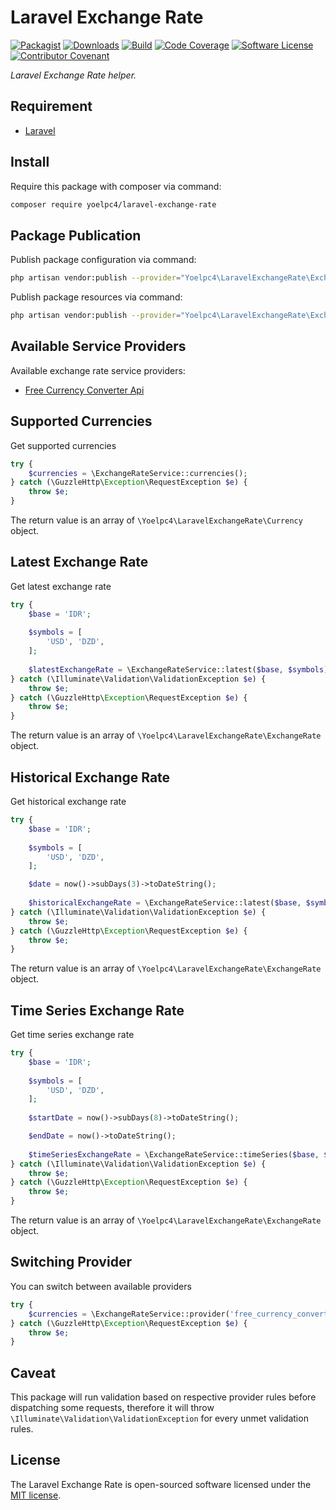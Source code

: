 # Laravel Exchange Rate

[![Packagist][ico-packagist]][link-packagist]
[![Downloads][ico-downloads]][link-packagist]
[![Build][ico-build]][link-build]
[![Code Coverage][ico-code-coverage]][link-code-coverage]
[![Software License][ico-license]](LICENSE.md)
[![Contributor Covenant][ico-code-of-conduct]](CODE_OF_CONDUCT.md)

_Laravel Exchange Rate helper._

## Requirement

- [Laravel](https://laravel.com)

## Install

Require this package with composer via command:

```bash
composer require yoelpc4/laravel-exchange-rate
```

## Package Publication

Publish package configuration via command:

```bash
php artisan vendor:publish --provider="Yoelpc4\LaravelExchangeRate\ExchangeRateServiceProvider" --tag=config
```

Publish package resources via command:

```bash
php artisan vendor:publish --provider="Yoelpc4\LaravelExchangeRate\ExchangeRateServiceProvider" --tag=resources
```

## Available Service Providers

Available exchange rate service providers:
- [Free Currency Converter Api](https://free.currencyconverterapi.com/)

## Supported Currencies

Get supported currencies

```php
try {
    $currencies = \ExchangeRateService::currencies();
} catch (\GuzzleHttp\Exception\RequestException $e) {
    throw $e;
}
```

The return value is an array of `\Yoelpc4\LaravelExchangeRate\Currency` object.

## Latest Exchange Rate

Get latest exchange rate

```php
try {
    $base = 'IDR';
    
    $symbols = [
        'USD', 'DZD',
    ];
    
    $latestExchangeRate = \ExchangeRateService::latest($base, $symbols);
} catch (\Illuminate\Validation\ValidationException $e) {
    throw $e;
} catch (\GuzzleHttp\Exception\RequestException $e) {
    throw $e;
}
```

The return value is an array of `\Yoelpc4\LaravelExchangeRate\ExchangeRate` object.

## Historical Exchange Rate

Get historical exchange rate

```php
try {
    $base = 'IDR';
    
    $symbols = [
        'USD', 'DZD',
    ];

    $date = now()->subDays(3)->toDateString();
    
    $historicalExchangeRate = \ExchangeRateService::latest($base, $symbols, $date);
} catch (\Illuminate\Validation\ValidationException $e) {
    throw $e;
} catch (\GuzzleHttp\Exception\RequestException $e) {
    throw $e;
}
```

The return value is an array of `\Yoelpc4\LaravelExchangeRate\ExchangeRate` object.

## Time Series Exchange Rate

Get time series exchange rate

```php
try {
    $base = 'IDR';
    
    $symbols = [
        'USD', 'DZD',
    ];
    
    $startDate = now()->subDays(8)->toDateString();

    $endDate = now()->toDateString();
    
    $timeSeriesExchangeRate = \ExchangeRateService::timeSeries($base, $symbols, $startDate, $endDate);
} catch (\Illuminate\Validation\ValidationException $e) {
    throw $e;
} catch (\GuzzleHttp\Exception\RequestException $e) {
    throw $e;
}
```

The return value is an array of `\Yoelpc4\LaravelExchangeRate\ExchangeRate` object.

## Switching Provider

You can switch between available providers

```php
try {
    $currencies = \ExchangeRateService::provider('free_currency_converter_api')->currencies();
} catch (\GuzzleHttp\Exception\RequestException $e) {
    throw $e;
}
```

## Caveat

This package will run validation based on respective provider rules before dispatching some requests,
therefore it will throw `\Illuminate\Validation\ValidationException` for every unmet validation rules.

## License

The Laravel Exchange Rate is open-sourced software licensed under the [MIT license](http://opensource.org/licenses/MIT).

[ico-packagist]: https://img.shields.io/packagist/v/yoelpc4/laravel-exchange-rate.svg?style=flat-square
[ico-downloads]: https://img.shields.io/packagist/dt/yoelpc4/laravel-exchange-rate.svg?style=flat-square
[ico-build]: https://travis-ci.com/yoelpc4/laravel-exchange-rate.svg?branch=master&style=flat-square
[ico-code-coverage]: https://codecov.io/gh/yoelpc4/laravel-exchange-rate/branch/master/graph/badge.svg?style=flat-square
[ico-license]: https://img.shields.io/packagist/l/yoelpc4/laravel-exchange-rate.svg?style=flat-square
[ico-code-of-conduct]: https://img.shields.io/badge/Contributor%20Covenant-v2.0%20adopted-ff69b4.svg

[link-packagist]: https://packagist.org/packages/yoelpc4/laravel-exchange-rate
[link-build]: https://travis-ci.com/yoelpc4/laravel-exchange-rate
[link-code-coverage]: https://codecov.io/gh/yoelpc4/laravel-exchange-rate

